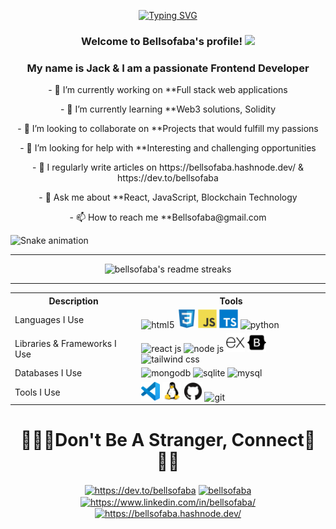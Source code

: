 
<p align="center">
<a href="https://git.io/typing-svg"><img src="https://readme-typing-svg.demolab.com?font=Fira+Code&pause=1000&color=222CE9&center=true&vCenter=true&width=438&lines=Coding.+Debugging.+Snoring.+Loop." alt="Typing SVG" /></a>
</p>




<h3 align="center">
  Welcome to Bellsofaba's profile!
  <img src="https://media.giphy.com/media/hvRJCLFzcasrR4ia7z/giphy.gif" width="28">
</h3>
<h3 align="center">My name is Jack & I am a passionate Frontend Developer</h3>







<p align="center">- 🔭 I’m currently working on **Full stack web applications</p>

<p align="center">- 🌱 I’m currently learning **Web3 solutions, Solidity </p>

<p align="center">- 👯 I’m looking to collaborate on **Projects that would fulfill my passions </p>

<p align="center">- 🤝 I’m looking for help with **Interesting and challenging opportunities </p>

<p align="center">- 📝 I regularly write articles on https://bellsofaba.hashnode.dev/ & https://dev.to/bellsofaba </p>

<p align="center">- 💬 Ask me about **React, JavaScript, Blockchain Technology </p>

<p align="center">- 📫 How to reach me **Bellsofaba@gmail.com </p>
  
  


<!-- BLOG-POST-LIST:START -->
<!-- BLOG-POST-LIST:END -->




![Snake animation](https://github.com/thepiyushmalhotra/thepiyushmalhotra/blob/output/github-contribution-grid-snake.svg)


<hr />


<p  align="center"><!--<img  src="https://github-readme-stats.vercel.app/api?username=bellsofaba&show_icons=true&count_private=true&theme=tokyonight&bg_color=ffffff00&hide_border=true"  alt="GitHub stats" /> <img  src="https://github-readme-stats.vercel.app/api/top-langs/?username=bellsofaba&layout=compact&theme=tokyonight&bg_color=ffffff00&hide_border=true" alt="Top Langs" /><br /><br />--><img src="https://github-readme-streak-stats.herokuapp.com/?user=bellsofaba&theme=tokyonight_duo&hide_border=true" alt="bellsofaba's readme streaks" />

</p>

<hr />



<table align=center>
<tr>
<th>Description</th>
<th>Tools</th>
</tr>
<tr>
<td>Languages I Use</td>
<td><img  src='https://www.vectorlogo.zone/logos/w3_html5/w3_html5-icon.svg'  alt='html5'  height='30'> <img  src='https://raw.githubusercontent.com/devicons/devicon/master/icons/css3/css3-original.svg'  alt='css3'  height='30'> <img  src='https://raw.githubusercontent.com/devicons/devicon/master/icons/javascript/javascript-original.svg'  alt='javascript'  height='30'> <img src="https://raw.githubusercontent.com/devicons/devicon/master/icons/typescript/typescript-original.svg" alt="typescript" title="TypeScript" height="30" /> <img  src='https://www.vectorlogo.zone/logos/python/python-icon.svg'  alt='python'  height='30'>  </td>
  
</tr>
  
<tr>
<td>Libraries & Frameworks I Use</td>
<td><img  src='https://www.vectorlogo.zone/logos/reactjs/reactjs-icon.svg'  alt='react js'  height='30'>  <img  src='https://www.vectorlogo.zone/logos/nodejs/nodejs-icon.svg'  alt='node js'  height='30'> <img  src='https://raw.githubusercontent.com/devicons/devicon/master/icons/express/express-original.svg'  alt='express js'  width='30'> <img  src='https://raw.githubusercontent.com/devicons/devicon/master/icons/bootstrap/bootstrap-plain.svg'  alt='bootstrap'  height='30'> <img  src='https://www.vectorlogo.zone/logos/tailwindcss/tailwindcss-icon.svg'  alt='tailwind css'  height='30'></td>
</tr>
<tr>
<td>Databases I Use</td>
<td><img  src='https://www.vectorlogo.zone/logos/mongodb/mongodb-icon.svg'  alt='mongodb'  height='35'> <img  src='https://www.vectorlogo.zone/logos/sqlite/sqlite-icon.svg'  alt='sqlite'  height='30'> <img  src='https://www.vectorlogo.zone/logos/mysql/mysql-official.svg'  alt='mysql'  height='35'></td>
</tr>
<tr>
<td>Tools I Use</td>
<td><img  src='https://raw.githubusercontent.com/devicons/devicon/master/icons/vscode/vscode-original.svg'  alt='visualstudiocode'  height='30'> <img  src='https://raw.githubusercontent.com/devicons/devicon/master/icons/linux/linux-original.svg'  alt='linux'  height='30'> <img src="https://raw.githubusercontent.com/devicons/devicon/master/icons/github/github-original.svg" alt="github" title="GitHub" height="30" /> <img  src='https://www.vectorlogo.zone/logos/git-scm/git-scm-icon.svg'  alt='git'  height='30'></td>
</tr>

</table>



<h1  align=center>🤘🏻🥳Don't Be A Stranger, Connect🥳🤘🏻</h1>
<p align="center">
<a href="https://dev.to/https://dev.to/bellsofaba" target="blank"><img align="center" src="https://raw.githubusercontent.com/rahuldkjain/github-profile-readme-generator/master/src/images/icons/Social/devto.svg" alt="https://dev.to/bellsofaba" height="30" width="40" /></a>
<a href="https://twitter.com/bellsofaba" target="blank"><img align="center" src="https://raw.githubusercontent.com/rahuldkjain/github-profile-readme-generator/master/src/images/icons/Social/twitter.svg" alt="bellsofaba" height="30" width="40" /></a>
<a href="https://linkedin.com/in/https://www.linkedin.com/in/bellsofaba/" target="blank"><img align="center" src="https://raw.githubusercontent.com/rahuldkjain/github-profile-readme-generator/master/src/images/icons/Social/linked-in-alt.svg" alt="https://www.linkedin.com/in/bellsofaba/" height="30" width="40" /></a>
<a href="https://hashnode.com/https://bellsofaba.hashnode.dev/" target="blank"><img align="center" src="https://raw.githubusercontent.com/rahuldkjain/github-profile-readme-generator/master/src/images/icons/Social/hashnode.svg" alt="https://bellsofaba.hashnode.dev/" height="30" width="40" /></a>
</p>


